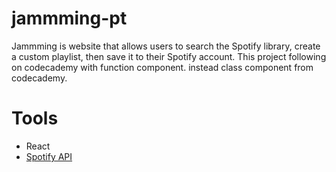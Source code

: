 # jammming-pt

Jammming is website that allows users to search the Spotify library, create a custom playlist, then save it to their Spotify account.
This project following on codecademy with function component. instead class component from codecademy.

# Tools
- React
- [Spotify API](https://developer.spotify.com/documentation/web-api)
